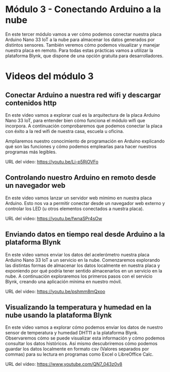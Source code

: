 # Módulo 3 - Conectando Arduino a la nube
En este tercer módulo vamos a ver cómo podemos conectar nuestra placa Arduino Nano 33 IoT a la nube para almacenar los datos generados por distintos sensores. También veremos cómo podemos visualizar y manejar nuestra placa en remoto. Para todas estas prácticas vamos a utilizar la plataforma Blynk, que dispone de una opción gratuita para desarrolladores.

# Videos del módulo 3
## Conectar Arduino a nuestra red wifi y descargar contenidos http
En este video vamos a explorar cual es la arquitectura de la placa Arduino Nano 33 IoT, para entender bien cómo funciona el módulo wifi que incorpora. A continuación comprobaremos que podemos conectar la placa con éxito a la red wifi de nuestra casa, escuela u oficina.

Ampliaremos nuestro conocimiento de programación en Arduino explicando qué son las funciones y cómo podemos emplearlas para hacer nuestros programas más legibles. 

URL del video: https://youtu.be/Li-p5RjOVFo

## Controlando nuestro Arduino en remoto desde un navegador web
En este video vamos lanzar un servidor web mímimo en nuestra placa Arduino. Esto nos va a permitir conectar desde un navegador web externo y controlar los LED (u otros elementos conectados a nuestra placa).

URL del video: https://youtu.be/fwnaSPr4sOw

## Enviando datos en tiempo real desde Arduino a la plataforma Blynk
En este video vamos enviar los datos del acelerómetro nuestra placa Arduino Nano 33 IoT a un servicio en la nube. Comenzaremos explorando las distintas formas de almacenar los datos localmente en nuestra placa y exponiendo por qué podría tener sentido almacenarlos en un servicio en la nube. A continuación exploraremos los primeros pasos con el servicio Blynk, creando una aplicación mínima en nuestro móvil.

URL del video: https://youtu.be/pshmm8mQxoo

## Visualizando la temperatura y humedad en la nube usando la plataforma Blynk
En este video vamos a explorar cómo podemos enviar los datos de nuestro sensor de temperatura y humedad DHT11 a la plataforma Blynk. Observaremos cómo se puede visualizar esta información y cómo podemos consultar los datos históricos. Así mismo descubriremos cómo podemos guardar los datos localmente en formato csv (Valores separados por commas) para su lectura en programas como Excel o LibreOffice Calc.

URL del vídeo: https://www.youtube.com/QN7_043z0v8

